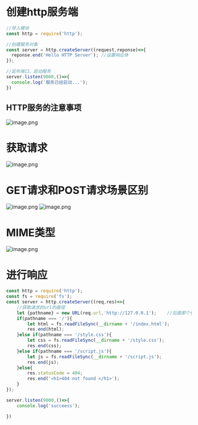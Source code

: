 # 创建http服务端
```javascript
//导入模块
const http = require('http');

//创建服务对象
const server = http.createServer((request,reponse)=>{
  reponse.end('Hello HTTP Server'); //设置响应体
});

//监听端口，启动服务
server.listen(9000,()=>{
  console.log('服务已经启动...');
})
```
## HTTP服务的注意事项
![image.png](https://cdn.nlark.com/yuque/0/2023/png/33778458/1689317451743-68c9e139-fae7-4130-b867-0f4d5e6a8474.png#averageHue=%23e7dfd8&clientId=uf3d3214c-d28f-4&from=paste&height=638&id=u2dcd326a&originHeight=814&originWidth=1449&originalType=binary&ratio=1.274999976158142&rotation=0&showTitle=false&size=309389&status=done&style=none&taskId=u5e8622a1-58bc-492e-948b-2a96dfa4a66&title=&width=1136.4706094867222)
# 获取请求
![image.png](https://cdn.nlark.com/yuque/0/2023/png/33778458/1689321690715-09ff5e37-9e39-4db1-afa0-e15a9ff66bc1.png#averageHue=%2334342b&clientId=uf3d3214c-d28f-4&from=paste&height=314&id=ubb934acd&originHeight=400&originWidth=964&originalType=binary&ratio=1.274999976158142&rotation=0&showTitle=false&size=265164&status=done&style=none&taskId=u1611929c-541b-41c4-b310-2306ffb86c0&title=&width=756.0784455108352)
# GET请求和POST请求场景区别
![image.png](https://cdn.nlark.com/yuque/0/2023/png/33778458/1689574716266-8fe427c8-bc0f-4090-ba56-326f2b9c34d1.png#averageHue=%23fdfdfd&clientId=u93d1fa66-5632-4&from=paste&height=507&id=ued09768d&originHeight=646&originWidth=994&originalType=binary&ratio=1.274999976158142&rotation=0&showTitle=false&size=163456&status=done&style=none&taskId=u64d50f41-c737-4366-8da8-17671941d28&title=&width=779.6078577155292)
![image.png](https://cdn.nlark.com/yuque/0/2023/png/33778458/1689574747200-ccdbf1c8-8754-469e-8f14-3e93aa583588.png#averageHue=%23e7e2de&clientId=u93d1fa66-5632-4&from=paste&height=261&id=u1ff967ea&originHeight=333&originWidth=1170&originalType=binary&ratio=1.274999976158142&rotation=0&showTitle=false&size=196833&status=done&style=none&taskId=u76f45f13-2cd1-4d72-89c9-5c672525c6f&title=&width=917.6470759830676)
# MIME类型
![image.png](https://cdn.nlark.com/yuque/0/2023/png/33778458/1689662780112-dd121abb-14aa-4542-92a3-6a4d3f218dff.png#averageHue=%23dfe6eb&clientId=u3aefbd40-eef8-4&from=paste&height=438&id=ub5adf431&originHeight=559&originWidth=1265&originalType=binary&ratio=1.274999976158142&rotation=0&showTitle=false&size=190877&status=done&style=none&taskId=u82d54303-d386-4ee2-8c54-86468b7c51a&title=&width=992.156881297932)
# 进行响应
```javascript
const http = require('http');
const fs = require('fs');
const server = http.createServer((req,res)=>{
    //获取请求的url的路径
    let {pathname} = new URL(req.url,'http://127.0.0.1');    //后面那个参数是类似于说前面的一样对照？
    if(pathname === '/'){
        let html = fs.readFileSync(__dirname + '/index.html');
        res.end(html);
    }else if(pathname === '/style.css'){
        let css = fs.readFileSync(__dirname + '/style.css');
        res.end(css);
    }else if(pathname === '/script.js'){
        let js = fs.readFileSync(__dirname + '/script.js');
        res.end(js);
    }else{
        res.statusCode = 404;
        res.end('<h1>404 not found </h1>');
    }
});

server.listen(9000,()=>{
    console.log('succeess');

})
```
